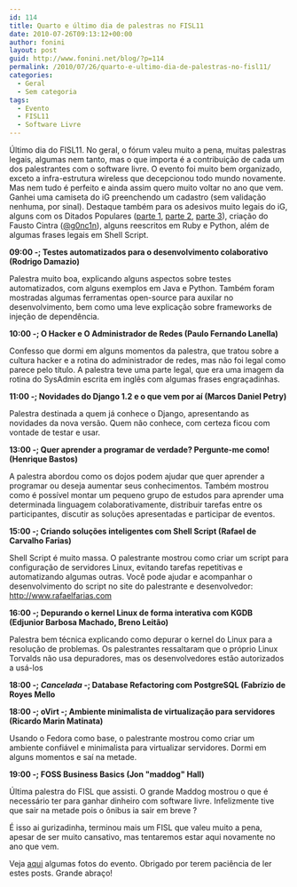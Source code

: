 ```yaml
---
id: 114
title: Quarto e último dia de palestras no FISL11
date: 2010-07-26T09:13:12+00:00
author: fonini
layout: post
guid: http://www.fonini.net/blog/?p=114
permalink: /2010/07/26/quarto-e-ultimo-dia-de-palestras-no-fisl11/
categories:
  - Geral
  - Sem categoria
tags:
  - Evento
  - FISL11
  - Software Livre
---
```

Último dia do FISL11. No geral, o fórum valeu muito a pena, muitas palestras legais, algumas nem tanto, mas o que importa é a contribuição de cada um dos palestrantes com o software livre. O evento foi muito bem organizado, exceto a infra-estrutura wireless que decepcionou todo mundo novamente. Mas nem tudo é perfeito e ainda assim quero muito voltar no ano que vem. Ganhei uma camiseta do iG preenchendo um cadastro (sem validação nenhuma, por sinal). Destaque também para os adesivos muito legais do iG, alguns com os Ditados Populares (<a href="http://goncin.wordpress.com/2010/06/21/ditados-populares-em-php/" rel="externo nofollow">parte 1</a>, <a href="http://goncin.wordpress.com/2010/06/29/ditados-populares-em-php-parte-2/" rel="externo nofollow">parte 2</a>, <a href="http://goncin.wordpress.com/2010/07/22/ditados-populares-em-php-parte-3-a-batelada-final/" rel="externo nofollow">parte 3</a>), criação do Fausto Cintra (<a href="http://twitter.com/g0nc1n" rel="externo nofollow">@g0nc1n</a>), alguns reescritos em Ruby e Python, além de algumas frases legais em Shell Script.

**09:00 -; Testes automatizados para o desenvolvimento colaborativo (Rodrigo Damazio)**

Palestra muito boa, explicando alguns aspectos sobre testes automatizados, com alguns exemplos em Java e Python. Também foram mostradas algumas ferramentas open-source para auxilar no desenvolvimento, bem como uma leve explicação sobre frameworks de injeção de dependência. 

**10:00 -; O Hacker e O Administrador de Redes (Paulo Fernando Lanella)**

Confesso que dormi em alguns momentos da palestra, que tratou sobre a cultura hacker e a rotina do administrador de redes, mas não foi legal como parece pelo título. A palestra teve uma parte legal, que era uma imagem da rotina do SysAdmin escrita em inglês com algumas frases engraçadinhas. 

**11:00 -; Novidades do Django 1.2 e o que vem por aí (Marcos Daniel Petry)**

Palestra destinada a quem já conhece o Django, apresentando as novidades da nova versão. Quem não conhece, com certeza ficou com vontade de testar e usar. 

**13:00 -; Quer aprender a programar de verdade? Pergunte-me como! (Henrique Bastos)**

A palestra abordou como os dojos podem ajudar que quer aprender a programar ou deseja aumentar seus conhecimentos. Também mostrou como é possível montar um pequeno grupo de estudos para aprender uma determinada linguagem colaborativamente, distribuir tarefas entre os participantes, discutir as soluções apresentadas e participar de eventos. 

**15:00 -; Criando soluções inteligentes com Shell Script (Rafael de Carvalho Farias)**

Shell Script é muito massa. O palestrante mostrou como criar um script para configuração de servidores Linux, evitando tarefas repetitivas e automatizando algumas outras. Você pode ajudar e acompanhar o desenvolvimento do script no site do palestrante e desenvolvedor: <a href="http://www.rafaelfarias.com" rel="externo nofollow">http://www.rafaelfarias.com</a> 

**16:00 -; Depurando o kernel Linux de forma interativa com KGDB (Edjunior Barbosa Machado, Breno Leitão)**

Palestra bem técnica explicando como depurar o kernel do Linux para a resolução de problemas. Os palestrantes ressaltaram que o próprio Linux Torvalds não usa depuradores, mas os desenvolvedores estão autorizados a usá-los 

**18:00 -; _Cancelada_ -; Database Refactoring com PostgreSQL (Fabrízio de Royes Mello**



**18:00 -; oVirt -; Ambiente minimalista de virtualização para servidores (Ricardo Marin Matinata)**

Usando o Fedora como base, o palestrante mostrou como criar um ambiente confiável e minimalista para virtualizar servidores. Dormi em alguns momentos e saí na metade. 

**19:00 -; FOSS Business Basics (Jon "maddog" Hall)**

Última palestra do FISL que assisti. O grande Maddog mostrou o que é necessário ter para ganhar dinheiro com software livre. Infelizmente tive que sair na metade pois o ônibus ia sair em breve ? 

É isso ai gurizadinha, terminou mais um FISL que valeu muito a pena, apesar de ser muito cansativo, mas tentaremos estar aqui novamente no ano que vem. 

Veja <a href="http://www.flickr.com/photos/39474373@N05/sets/72157624461156003/" rel="externo nofollow">aqui</a> algumas fotos do evento. Obrigado por terem paciência de ler estes posts. Grande abraço!